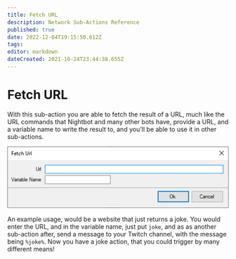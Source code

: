 ```yaml
---
title: Fetch URL
description: Network Sub-Actions Reference
published: true
date: 2022-12-04T19:15:50.612Z
tags: 
editor: markdown
dateCreated: 2021-10-24T23:44:38.655Z
---
```


# Fetch URL

With this sub-action you are able to fetch the result of a URL, much like the URL commands that Nightbot and many other bots have, provide a URL, and a variable name to write the result to, and you'll be able to use it in other sub-actions.

![sub-action-fetch-url-001.png](/sub-action-fetch-url-001.png)

An example usage, would be a website that just returns a joke.  You would enter the URL, and in the variable name, just put `joke`, and as as another sub-action after, send a message to your Twitch channel, with the message being `%joke%`.  Now you have a joke action, that you could trigger by many different means!
